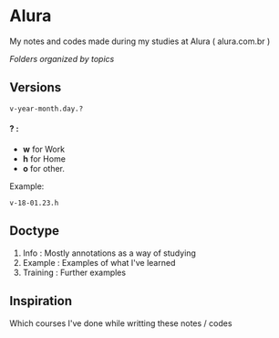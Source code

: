 # Alura
My notes and codes made during my studies at Alura ( alura.com.br )

_Folders organized by topics_

## Versions

	v-year-month.day.?

#### ? :

- __w__ for Work
- __h__ for Home
- __o__ for other.

Example:

	v-18-01.23.h

## Doctype
1. Info : Mostly annotations as a way of studying
2. Example : Examples of what I've learned
3. Training : Further examples

## Inspiration
Which courses I've done while writting these notes / codes